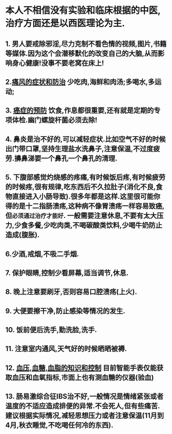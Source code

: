 
# 本人不相信没有实验和临床根据的中医,治疗方面还是以西医理论为主.

## 1. 男人要戒除邪淫,尽力克制不看色情的视频,图片,书籍等媒体.因为这个会潜移默化的改变自己的大脑,从而影响身心健康!没事不要老窝在床上!
## 2.[痛风的症状和防治](http://wsjkw.sc.gov.cn/scwsjkw/sclljk/2021/3/26/a2441d5fbd8a4f6dad1c7a941af21b87.shtml) 少吃肉,海鲜和肉汤;多喝水,多运动;
## 3. [癌症的预防](https://www.zhihu.com/zvideo/1461844412342575104?utm_source=wechat_session&utm_medium=social&utm_oi=1013414298219151360) 饮食,作息都很重要,还有就是定期的专项体检.幽门螺旋杆菌必须去除!
## 4. 鼻炎是治不好的,可以减轻症状.比如空气不好的时候出门带口罩,坚持生理盐水洗鼻子,注意保温,不过度疲劳.擤鼻涕要一个鼻孔一个鼻孔的清理.
## 5. 下腹部感觉灼烧感的疼痛,有时候饭后疼,有时候疲劳的时候疼,很有规律,吃东西后不久拉肚子(消化不良,食物直接进入小肠导致).很多年都是这样.这里很可能你得的是十二指肠溃疡,这种病不像胃溃疡一样容易致癌,但```必须通过治疗才能好```. 一般需要注意休息,不要有太大压力,少食多餐,少吃肉类,不喝碳酸类饮料,少喝牛奶防止造成(腹胀).
## 6.少酒,戒烟,不吸二手烟.
## 7. 保护眼睛,控制少看屏幕,适当调节,休息.
## 8. 晚上注意要刷牙,否则容易口腔溃疡(上火).
## 9. 大便要擦干净,防止感染等情况的发生.
## 10. 饭前便后洗手,勤洗脸,洗手.
## 11. 注意室内通风,天气好的时候晒晒被褥.
## 12. [血压,血糖,血脂的知识和控制](https://www.shantou.gov.cn/stswsj/gkmlpt/content/1/1935/post_1935983.html#3521) 目前智能手表仅能获取血压和血氧指标,市面上也有测血糖的仪器(验血)
## 13. 肠易激综合征IBS治不好,一般情况是情绪紧张或者温度的不适应造成排便的异常.不会死人,但有些痛苦.建议根据实际情况,减轻思想压力或者注意保温(11月到4月,秋衣睡觉,不吃喝任何冷的东西).
